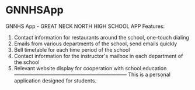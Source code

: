 # GNNHSApp

GNNHS App - GREAT NECK NORTH HIGH SCHOOL APP
Features: 
1. Contact information for restaurants around the school, one-touch dialing
2. Emails from various departments of the school, send emails quickly
3. Bell timetable for each time period of the school
4. Contact information for the instructor's mailbox in each department of the school
5. Relevant website display for cooperation with school education
——————————————————————
This is a personal application designed for students.
